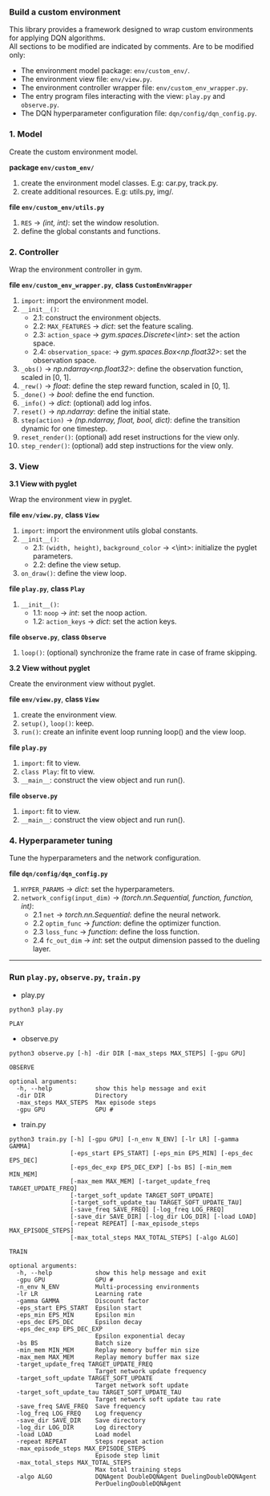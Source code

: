 ### Build a custom environment

This library provides a framework designed to wrap custom environments for applying DQN algorithms.  
All sections to be modified are indicated by comments. Are to be modified only:  
- The environment model package: `env/custom_env/`.  
- The environment view file: `env/view.py`.  
- The environment controller wrapper file: `env/custom_env_wrapper.py`.  
- The entry program files interacting with the view: `play.py` and `observe.py`.  
- The DQN hyperparameter configuration file: `dqn/config/dqn_config.py`.  

### 1. Model

Create the custom environment model.  

**package `env/custom_env/`**  
1. create the environment model classes. E.g: car.py, track.py.  
2. create additional resources. E.g: utils.py, img/.  

**file `env/custom_env/utils.py`**  
1. `RES` -> _(int, int)_: set the window resolution.  
2. define the global constants and functions.  

### 2. Controller

Wrap the environment controller in gym.  

**file `env/custom_env_wrapper.py`**, **class `CustomEnvWrapper`**   
1. `import`: import the environment model.  
2. `__init__()`:  
    - 2.1: construct the environment objects.  
    - 2.2: `MAX_FEATURES` -> _dict_: set the feature scaling.  
    - 2.3: `action_space` -> _gym.spaces.Discrete<\int>_: set the action space.  
    - 2.4: `observation_space`: -> _gym.spaces.Box<np.float32>_: set the observation space.  
3. `_obs()` -> _np.ndarray<np.float32>_: define the observation function, scaled in [0, 1].  
4. `_rew()` -> _float_: define the step reward function, scaled in [0, 1].  
5. `_done()` -> _bool_: define the end function.  
6. `_info()` -> _dict_: (optional) add log infos.  
7. `reset()` -> _np.ndarray_: define the initial state.  
8. `step(action)` -> _(np.ndarray, float, bool, dict)_: define the transition dynamic for one timestep.  
9. `reset_render()`: (optional) add reset instructions for the view only.  
10. `step_render()`: (optional) add step instructions for the view only.  

### 3. View

**3.1 View with pyglet**  

Wrap the environment view in pyglet.  

**file `env/view.py`**, **class `View`**   
1. `import`: import the environment utils global constants.  
2. `__init__()`:  
    - 2.1: `(width, height)`, `background_color` -> <\int>: initialize the pyglet parameters.  
    - 2.2: define the view setup.  
3. `on_draw()`: define the view loop.  

**file `play.py`**, **class `Play`**   
1. `__init__()`:   
    - 1.1: `noop` -> _int_: set the noop action.  
    - 1.2: `action_keys` -> _dict_: set the action keys.  

**file `observe.py`**, **class `Observe`**   
1. `loop()`: (optional) synchronize the frame rate in case of frame skipping.  

**3.2 View without pyglet**  

Create the environment view without pyglet.  

**file `env/view.py`**, **class `View`**   
1. create the environment view.  
2. `setup()`, `loop()`: keep.  
3. `run()`: create an infinite event loop running loop() and the view loop.  

**file `play.py`**  
1. `import`: fit to view.  
2. `class Play`: fit to view.  
3. `__main__`: construct the view object and run run().  

**file `observe.py`**  
1. `import`: fit to view.  
2. `__main__`: construct the view object and run run().  

### 4. Hyperparameter tuning

Tune the hyperparameters and the network configuration.  

**file `dqn/config/dqn_config.py`**   
1. `HYPER_PARAMS` -> _dict_: set the hyperparameters.  
2. `network_config(input_dim)` -> _(torch.nn.Sequential, function, function, int)_:  
    - 2.1 `net` -> _torch.nn.Sequential_: define the neural network.  
    - 2.2 `optim_func` -> _function_: define the optimizer function.  
    - 2.3 `loss_func` -> _function_: define the loss function.  
    - 2.4 `fc_out_dim` -> _int_: set the output dimension passed to the dueling layer.  

****

### Run `play.py`, `observe.py`, `train.py`

- play.py
```
python3 play.py

PLAY
```

- observe.py
```
python3 observe.py [-h] -dir DIR [-max_steps MAX_STEPS] [-gpu GPU]

OBSERVE

optional arguments:
  -h, --help            show this help message and exit
  -dir DIR              Directory
  -max_steps MAX_STEPS  Max episode steps
  -gpu GPU              GPU #

```

- train.py
```
python3 train.py [-h] [-gpu GPU] [-n_env N_ENV] [-lr LR] [-gamma GAMMA]
                 [-eps_start EPS_START] [-eps_min EPS_MIN] [-eps_dec EPS_DEC]
                 [-eps_dec_exp EPS_DEC_EXP] [-bs BS] [-min_mem MIN_MEM]
                 [-max_mem MAX_MEM] [-target_update_freq TARGET_UPDATE_FREQ]
                 [-target_soft_update TARGET_SOFT_UPDATE]
                 [-target_soft_update_tau TARGET_SOFT_UPDATE_TAU]
                 [-save_freq SAVE_FREQ] [-log_freq LOG_FREQ]
                 [-save_dir SAVE_DIR] [-log_dir LOG_DIR] [-load LOAD]
                 [-repeat REPEAT] [-max_episode_steps MAX_EPISODE_STEPS]
                 [-max_total_steps MAX_TOTAL_STEPS] [-algo ALGO]

TRAIN

optional arguments:
  -h, --help            show this help message and exit
  -gpu GPU              GPU #
  -n_env N_ENV          Multi-processing environments
  -lr LR                Learning rate
  -gamma GAMMA          Discount factor
  -eps_start EPS_START  Epsilon start
  -eps_min EPS_MIN      Epsilon min
  -eps_dec EPS_DEC      Epsilon decay
  -eps_dec_exp EPS_DEC_EXP
                        Epsilon exponential decay
  -bs BS                Batch size
  -min_mem MIN_MEM      Replay memory buffer min size
  -max_mem MAX_MEM      Replay memory buffer max size
  -target_update_freq TARGET_UPDATE_FREQ
                        Target network update frequency
  -target_soft_update TARGET_SOFT_UPDATE
                        Target network soft update
  -target_soft_update_tau TARGET_SOFT_UPDATE_TAU
                        Target network soft update tau rate
  -save_freq SAVE_FREQ  Save frequency
  -log_freq LOG_FREQ    Log frequency
  -save_dir SAVE_DIR    Save directory
  -log_dir LOG_DIR      Log directory
  -load LOAD            Load model
  -repeat REPEAT        Steps repeat action
  -max_episode_steps MAX_EPISODE_STEPS
                        Episode step limit
  -max_total_steps MAX_TOTAL_STEPS
                        Max total training steps
  -algo ALGO            DQNAgent DoubleDQNAgent DuelingDoubleDQNAgent
                        PerDuelingDoubleDQNAgent
```

